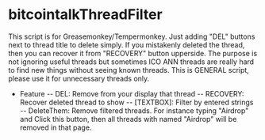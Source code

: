 # bitcointalkThreadFilter
 
This script is for Greasemonkey/Tempermonkey. Just adding "DEL" buttons next to thread title to delete simply. If you mistakenly deleted the thread, then you can recover it from "RECOVERY" button upperside. 
The purpose is not ignoring useful threads but sometimes ICO ANN threads are really hard to find new things without seeing known threads. This is GENERAL script, please use it for unnecessary threads only.

- Feature
-- DEL: Remove from your display that thread
-- RECOVERY: Recover deleted thread to show
-- [TEXTBOX]: Filter by entered strings
-- DeleteThem: Remove filtered threads. For instance typing "Airdrop" and Click this button, then all threads with named "Airdrop" will be removed in that page.
